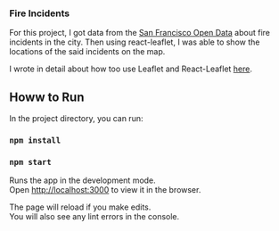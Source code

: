 ### Fire Incidents

For this project, I got data from the [San Francisco Open Data](https://datasf.org/opendata/) about fire incidents in the city. Then using react-leaflet, I was able to show the locations of the said incidents on the map.

I wrote in detail about how too use Leaflet and React-Leaflet [here](https://www.smashingmagazine.com/2020/02/javascript-maps-react-leaflet/).

## Howw to Run

In the project directory, you can run:

### `npm install`
### `npm start`


Runs the app in the development mode.<br />
Open [http://localhost:3000](http://localhost:3000) to view it in the browser.

The page will reload if you make edits.<br />
You will also see any lint errors in the console.
